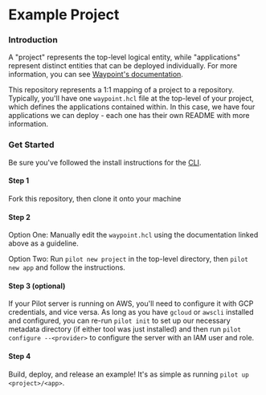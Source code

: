 # Example Project

### Introduction

A "project" represents the top-level logical entity, while "applications" represent distinct entities that can be deployed individually. For more information, you can see [Waypoint's documentation](https://www.waypointproject.io/docs/waypoint-hcl).

This repository represents a 1:1 mapping of a project to a repository. Typically, you'll have one `waypoint.hcl` file at the top-level of your project, which defines the applications contained within. In this case, we have four applications we can deploy - each one has their own README with more information.

### Get Started

Be sure you've followed the install instructions for the [CLI](https://github.com/pilot-framework/pilot-cli).

#### Step 1

Fork this repository, then clone it onto your machine

#### Step 2

Option One: Manually edit the `waypoint.hcl` using the documentation linked above as a guideline.

Option Two: Run `pilot new project` in the top-level directory, then `pilot new app` and follow the instructions.

#### Step 3 (optional)

If your Pilot server is running on AWS, you'll need to configure it with GCP credentials, and vice versa. As long as you have `gcloud` or `awscli` installed and configured, you can re-run `pilot init` to set up our necessary metadata directory (if either tool was just installed) and then run `pilot configure --<provider>` to configure the server with an IAM user and role.

#### Step 4

Build, deploy, and release an example! It's as simple as running `pilot up <project>/<app>`.
